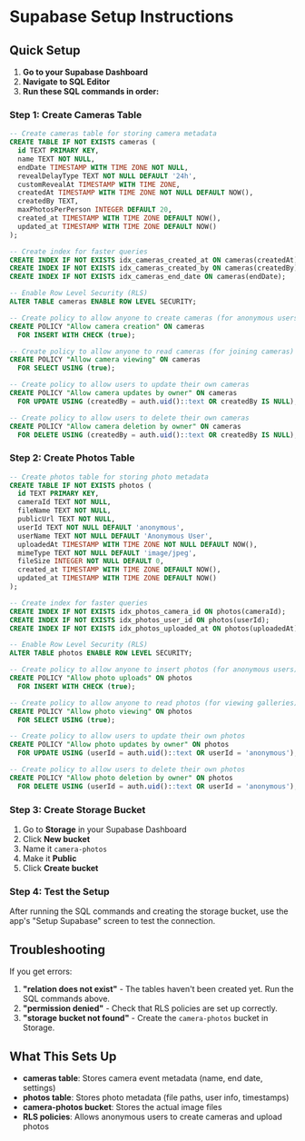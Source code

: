 # Supabase Setup Instructions

## Quick Setup

1. **Go to your Supabase Dashboard**
2. **Navigate to SQL Editor**
3. **Run these SQL commands in order:**

### Step 1: Create Cameras Table

```sql
-- Create cameras table for storing camera metadata
CREATE TABLE IF NOT EXISTS cameras (
  id TEXT PRIMARY KEY,
  name TEXT NOT NULL,
  endDate TIMESTAMP WITH TIME ZONE NOT NULL,
  revealDelayType TEXT NOT NULL DEFAULT '24h',
  customRevealAt TIMESTAMP WITH TIME ZONE,
  createdAt TIMESTAMP WITH TIME ZONE NOT NULL DEFAULT NOW(),
  createdBy TEXT,
  maxPhotosPerPerson INTEGER DEFAULT 20,
  created_at TIMESTAMP WITH TIME ZONE DEFAULT NOW(),
  updated_at TIMESTAMP WITH TIME ZONE DEFAULT NOW()
);

-- Create index for faster queries
CREATE INDEX IF NOT EXISTS idx_cameras_created_at ON cameras(createdAt);
CREATE INDEX IF NOT EXISTS idx_cameras_created_by ON cameras(createdBy);
CREATE INDEX IF NOT EXISTS idx_cameras_end_date ON cameras(endDate);

-- Enable Row Level Security (RLS)
ALTER TABLE cameras ENABLE ROW LEVEL SECURITY;

-- Create policy to allow anyone to create cameras (for anonymous users)
CREATE POLICY "Allow camera creation" ON cameras
  FOR INSERT WITH CHECK (true);

-- Create policy to allow anyone to read cameras (for joining cameras)
CREATE POLICY "Allow camera viewing" ON cameras
  FOR SELECT USING (true);

-- Create policy to allow users to update their own cameras
CREATE POLICY "Allow camera updates by owner" ON cameras
  FOR UPDATE USING (createdBy = auth.uid()::text OR createdBy IS NULL);

-- Create policy to allow users to delete their own cameras
CREATE POLICY "Allow camera deletion by owner" ON cameras
  FOR DELETE USING (createdBy = auth.uid()::text OR createdBy IS NULL);
```

### Step 2: Create Photos Table

```sql
-- Create photos table for storing photo metadata
CREATE TABLE IF NOT EXISTS photos (
  id TEXT PRIMARY KEY,
  cameraId TEXT NOT NULL,
  fileName TEXT NOT NULL,
  publicUrl TEXT NOT NULL,
  userId TEXT NOT NULL DEFAULT 'anonymous',
  userName TEXT NOT NULL DEFAULT 'Anonymous User',
  uploadedAt TIMESTAMP WITH TIME ZONE NOT NULL DEFAULT NOW(),
  mimeType TEXT NOT NULL DEFAULT 'image/jpeg',
  fileSize INTEGER NOT NULL DEFAULT 0,
  created_at TIMESTAMP WITH TIME ZONE DEFAULT NOW(),
  updated_at TIMESTAMP WITH TIME ZONE DEFAULT NOW()
);

-- Create index for faster queries
CREATE INDEX IF NOT EXISTS idx_photos_camera_id ON photos(cameraId);
CREATE INDEX IF NOT EXISTS idx_photos_user_id ON photos(userId);
CREATE INDEX IF NOT EXISTS idx_photos_uploaded_at ON photos(uploadedAt);

-- Enable Row Level Security (RLS)
ALTER TABLE photos ENABLE ROW LEVEL SECURITY;

-- Create policy to allow anyone to insert photos (for anonymous users)
CREATE POLICY "Allow photo uploads" ON photos
  FOR INSERT WITH CHECK (true);

-- Create policy to allow anyone to read photos (for viewing galleries)
CREATE POLICY "Allow photo viewing" ON photos
  FOR SELECT USING (true);

-- Create policy to allow users to update their own photos
CREATE POLICY "Allow photo updates by owner" ON photos
  FOR UPDATE USING (userId = auth.uid()::text OR userId = 'anonymous');

-- Create policy to allow users to delete their own photos
CREATE POLICY "Allow photo deletion by owner" ON photos
  FOR DELETE USING (userId = auth.uid()::text OR userId = 'anonymous');
```

### Step 3: Create Storage Bucket

1. Go to **Storage** in your Supabase Dashboard
2. Click **New bucket**
3. Name it `camera-photos`
4. Make it **Public**
5. Click **Create bucket**

### Step 4: Test the Setup

After running the SQL commands and creating the storage bucket, use the app's "Setup Supabase" screen to test the connection.

## Troubleshooting

If you get errors:

1. **"relation does not exist"** - The tables haven't been created yet. Run the SQL commands above.
2. **"permission denied"** - Check that RLS policies are set up correctly.
3. **"storage bucket not found"** - Create the `camera-photos` bucket in Storage.

## What This Sets Up

- **cameras table**: Stores camera event metadata (name, end date, settings)
- **photos table**: Stores photo metadata (file paths, user info, timestamps)
- **camera-photos bucket**: Stores the actual image files
- **RLS policies**: Allows anonymous users to create cameras and upload photos